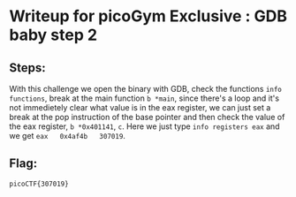 # Writeup for picoGym Exclusive : GDB  baby step 2
## Steps:
With this challenge we open the binary with GDB, check the functions `info functions`, break at the main function `b *main`, since there's a loop and it's not immedietely clear what value is in the eax register, we can just set a break at the pop instruction of the base pointer and then check the value of the eax register, `b *0x401141`, `c`. Here we just type `info registers eax` and we get `eax   0x4af4b   307019`.

## Flag:
```picoCTF{307019}```

